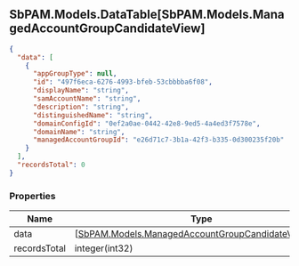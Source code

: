 
<h2 id="tocS_SbPAM.Models.DataTable[SbPAM.Models.ManagedAccountGroupCandidateView]">SbPAM.Models.DataTable[SbPAM.Models.ManagedAccountGroupCandidateView]</h2>

<a id="schemasbpam.models.datatable[sbpam.models.managedaccountgroupcandidateview]"></a>
<a id="schema_SbPAM.Models.DataTable[SbPAM.Models.ManagedAccountGroupCandidateView]"></a>
<a id="tocSsbpam.models.datatable[sbpam.models.managedaccountgroupcandidateview]"></a>
<a id="tocssbpam.models.datatable[sbpam.models.managedaccountgroupcandidateview]"></a>

```json
{
  "data": [
    {
      "appGroupType": null,
      "id": "497f6eca-6276-4993-bfeb-53cbbbba6f08",
      "displayName": "string",
      "samAccountName": "string",
      "description": "string",
      "distinguishedName": "string",
      "domainConfigId": "0ef2a0ae-0442-42e8-9ed5-4a4ed3f7578e",
      "domainName": "string",
      "managedAccountGroupId": "e26d71c7-3b1a-42f3-b335-0d300235f20b"
    }
  ],
  "recordsTotal": 0
}

```

### Properties

|Name|Type|Required|Restrictions|Description|
|---|---|---|---|---|
|data|[[SbPAM.Models.ManagedAccountGroupCandidateView](../Models/sbpam.models.managedaccountgroupcandidateview.md)]¦null|false|none|none|
|recordsTotal|integer(int32)|false|none|none|


